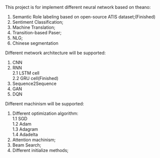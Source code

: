 This project is for implement different neural network based on theano:  
1. Semantic Role labeling based on open-source ATIS dataset;(Finished)  
2. Sentiment Classification;  
3. Machine Translation;  
4. Transition-based Paser;  
5. NLG;  
6. Chinese segmentation


Different metwork architecture will be supported:  
1. CNN  
2. RNN  
	2.1 LSTM cell   
	2.2 GRU cell(Finished)  
3. Sequence2Sequence  
4. GAN  
5. DQN  


Different machinism will be supported:  
1. Different optimization algorithm:   
	1.1 SGD  
	1.2 Adam  
	1.3 Adagram  
	1.4 Adadelta  
2. Attention machinism;  
3. Beam Search;  
4. Different initialize methods;  


